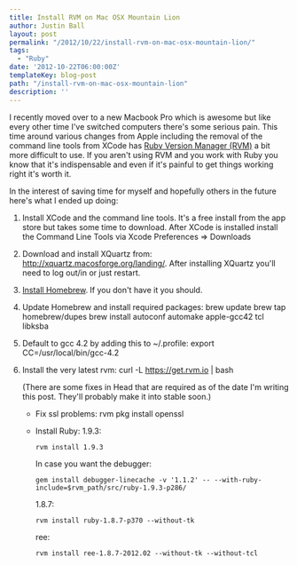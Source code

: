 ```yaml
---
title: Install RVM on Mac OSX Mountain Lion
author: Justin Ball
layout: post
permalink: "/2012/10/22/install-rvm-on-mac-osx-mountain-lion/"
tags:
  - "Ruby"
date: '2012-10-22T06:00:00Z'
templateKey: blog-post
path: "/install-rvm-on-mac-osx-mountain-lion"
description: ''
---
```


I recently moved over to a new Macbook Pro which is awesome but like every other time I've switched computers there's some serious pain. This time around various changes from Apple including the removal of the command line tools from XCode has [Ruby Version Manager (RVM)][1] a bit more difficult to use. If you aren't using RVM and you work with Ruby you know that it's indispensable and even if it's painful to get things working right it's worth it.

 [1]: https://rvm.io/

In the interest of saving time for myself and hopefully others in the future here's what I ended up doing:

1.  Install XCode and the command line tools. It's a free install from the app store but takes some time to download. After XCode is installed install the Command Line Tools via Xcode Preferences => Downloads
2.  Download and install XQuartz from: http://xquartz.macosforge.org/landing/. After installing XQuartz you'll need to log out/in or just restart.
3.  [Install Homebrew][2]. If you don't have it you should.
4.  Update Homebrew and install required packages:
        brew update
        brew tap homebrew/dupes
        brew install autoconf automake apple-gcc42 tcl libksba


5.  Default to gcc 4.2 by adding this to ~/.profile:
        export CC=/usr/local/bin/gcc-4.2

6.  Install the very latest rvm:
        curl -L https://get.rvm.io | bash


    (There are some fixes in Head that are required as of the date I'm writing this post. They'll probably make it into stable soon.)
    *   Fix ssl problems:
            rvm pkg install openssl


    *   Install Ruby:
        1.9.3:

            rvm install 1.9.3

        In case you want the debugger:

            gem install debugger-linecache -v '1.1.2' -- --with-ruby-include=$rvm_path/src/ruby-1.9.3-p286/


        1.8.7:

            rvm install ruby-1.8.7-p370 --without-tk


        ree:

            rvm install ree-1.8.7-2012.02 --without-tk --without-tcl


 [2]: http://mxcl.github.com/homebrew/
